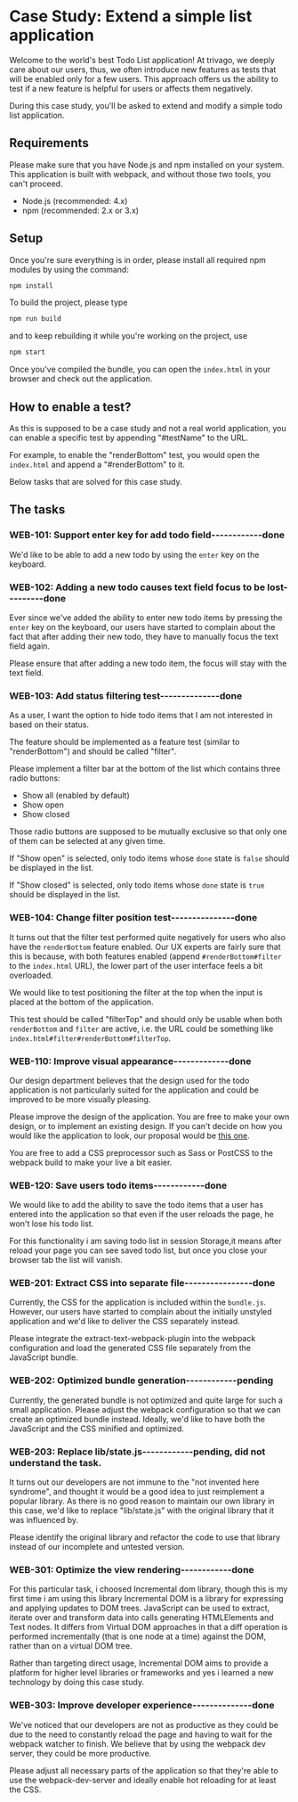 # Case Study: Extend a simple list application

Welcome to the world's best Todo List application! At trivago, we deeply care about
our users, thus, we often introduce new features as tests that will be enabled only
for a few users. This approach offers us the ability to test if a new feature
is helpful for users or affects them negatively.

During this case study, you'll be asked to extend and modify a simple todo list
application.

## Requirements

Please make sure that you have Node.js and npm installed on your system. This
application is built with webpack, and without those two tools, you can't proceed.

- Node.js (recommended: 4.x)
- npm (recommended: 2.x or 3.x)

## Setup

Once you're sure everything is in order, please install all required npm modules
by using the command:

```sh
npm install
```

To build the project, please type

```sh
npm run build
```

and to keep rebuilding it while you're working on the project, use

```sh
npm start
```

Once you've compiled the bundle, you can open the `index.html` in your browser
and check out the application.

## How to enable a test?

As this is supposed to be a case study and not a real world application,
you can enable a specific test by appending "#testName" to the URL.

For example, to enable the "renderBottom" test, you would open the `index.html` 
and append a "#renderBottom" to it.


Below tasks that are solved for this case study.


## The tasks

### WEB-101: Support enter key for add todo field------------done

We'd like to be able to add a new todo by using the `enter` key on the keyboard.

### WEB-102: Adding a new todo causes text field focus to be lost---------done

Ever since we've added the ability to enter new todo items by pressing the `enter` key
on the keyboard, our users have started to complain about the fact that after adding their
new todo, they have to manually focus the text field again.

Please ensure that after adding a new todo item, the focus will stay with the text
field.

### WEB-103: Add status filtering test--------------done

As a user, I want the option to hide todo items that I am not interested in based
on their status.

The feature should be implemented as a feature test (similar to "renderBottom") and
should be called "filter".

Please implement a filter bar at the bottom of the list which contains three radio buttons:

- Show all (enabled by default)
- Show open
- Show closed

Those radio buttons are supposed to be mutually exclusive so that only one of them
can be selected at any given time.

If "Show open" is selected, only todo items whose `done` state is `false` should
be displayed in the list.

If "Show closed" is selected, only todo items whose `done` state is `true` should
be displayed in the list.

### WEB-104: Change filter position test---------------done

It turns out that the filter test performed quite negatively for users who also have the
`renderBottom` feature enabled.
Our UX experts are fairly sure that this is because, with both features enabled
(append `#renderBottom#filter` to the `index.html` URL), the lower part of the
user interface feels a bit overloaded.

We would like to test positioning the filter at the top when the input is placed at
the bottom of the application.

This test should be called "filterTop" and should only be usable when both `renderBottom`
and `filter` are active, i.e. the URL could be something like 
`index.html#filter#renderBottom#filterTop`.

### WEB-110: Improve visual appearance-------------done

Our design department believes that the design used for the todo application is
not particularly suited for the application and could be improved to be more visually
pleasing.

Please improve the design of the application. You are free to make your own design,
or to implement an existing design. If you can't decide on how you would like the application
to look, our proposal would be [this one](https://dribbble.com/shots/2084038-Just-Do).

You are free to add a CSS preprocessor such as Sass or PostCSS to the webpack build
to make your live a bit easier.

### WEB-120: Save users todo items------------done

We would like to add the ability to save the todo items that a user has entered
into the application so that even if the user reloads the page, he won't lose
his todo list.

For this functionality i am saving todo list in session Storage,it means after reload 
your page you can see saved todo list, but once you close your browser tab the list will vanish.


### WEB-201: Extract CSS into separate file----------------done

Currently, the CSS for the application is included within the `bundle.js`.
However, our users have started to complain about the initially unstyled application
and we'd like to deliver the CSS separately instead.

Please integrate the extract-text-webpack-plugin into the webpack configuration 
and load the generated CSS file separately from the JavaScript bundle.

### WEB-202: Optimized bundle generation------------pending

Currently, the generated bundle is not optimized and quite large for such a small application.
Please adjust the webpack configuration so that we can create an optimized bundle instead.
Ideally, we'd like to have both the JavaScript and the CSS minified and optimized.


### WEB-203: Replace lib/state.js------------pending, did not understand the task.

It turns out our developers are not immune to the "not invented here syndrome", and
thought it would be a good idea to just reimplement a popular library.
As there is no good reason to maintain our own library in this case, we'd like
to replace "lib/state.js" with the original library that it was influenced by.

Please identify the original library and refactor the code to use that library instead
of our incomplete and untested version.

### WEB-301: Optimize the view rendering------------done
For this particular task, i choosed Incremental dom library, though this is my first time i am 
using this library Incremental DOM is a library for expressing and applying updates to DOM trees. JavaScript can be used to extract, iterate over and transform data into calls generating HTMLElements and Text nodes. It differs from Virtual DOM approaches in that a diff operation is performed incrementally (that is one node at a time) against the DOM, rather than on a virtual DOM tree.

Rather than targeting direct usage, Incremental DOM aims to provide a platform for higher level libraries or frameworks and yes i learned a new technology by doing this case study.

### WEB-303: Improve developer experience--------------done

We've noticed that our developers are not as productive as they could be due to the
need to constantly reload the page and having to wait for the webpack watcher to finish.
We believe that by using the webpack dev server, they could be more productive.

Please adjust all necessary parts of the application so that they're able to use
the webpack-dev-server and ideally enable hot reloading for at least the CSS.
